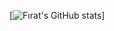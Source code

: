 [![Fırat's GitHub stats](https://github-readme-stats.vercel.app/api?username=firatksee&count_private=trueshow_icons=true&theme=transparent)]
